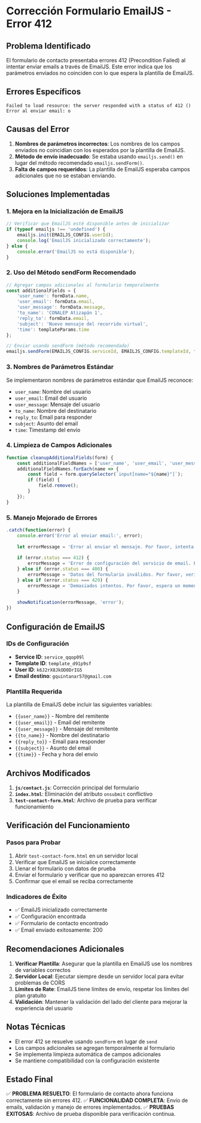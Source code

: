 # Corrección Formulario EmailJS - Error 412

## Problema Identificado

El formulario de contacto presentaba errores 412 (Precondition Failed) al intentar enviar emails a través de EmailJS. Este error indica que los parámetros enviados no coinciden con lo que espera la plantilla de EmailJS.

## Errores Específicos

```
Failed to load resource: the server responded with a status of 412 ()
Error al enviar email: o
```

## Causas del Error

1. **Nombres de parámetros incorrectos**: Los nombres de los campos enviados no coincidían con los esperados por la plantilla de EmailJS.
2. **Método de envío inadecuado**: Se estaba usando `emailjs.send()` en lugar del método recomendado `emailjs.sendForm()`.
3. **Falta de campos requeridos**: La plantilla de EmailJS esperaba campos adicionales que no se estaban enviando.

## Soluciones Implementadas

### 1. Mejora en la Inicialización de EmailJS

```javascript
// Verificar que EmailJS esté disponible antes de inicializar
if (typeof emailjs !== 'undefined') {
    emailjs.init(EMAILJS_CONFIG.userId);
    console.log('EmailJS inicializado correctamente');
} else {
    console.error('EmailJS no está disponible');
}
```

### 2. Uso del Método sendForm Recomendado

```javascript
// Agregar campos adicionales al formulario temporalmente
const additionalFields = {
    'user_name': formData.name,
    'user_email': formData.email,
    'user_message': formData.message,
    'to_name': 'CONALEP Atizapán 1',
    'reply_to': formData.email,
    'subject': 'Nuevo mensaje del recorrido virtual',
    'time': templateParams.time
};

// Enviar usando sendForm (método recomendado)
emailjs.sendForm(EMAILJS_CONFIG.serviceId, EMAILJS_CONFIG.templateId, form)
```

### 3. Nombres de Parámetros Estándar

Se implementaron nombres de parámetros estándar que EmailJS reconoce:

- `user_name`: Nombre del usuario
- `user_email`: Email del usuario
- `user_message`: Mensaje del usuario
- `to_name`: Nombre del destinatario
- `reply_to`: Email para responder
- `subject`: Asunto del email
- `time`: Timestamp del envío

### 4. Limpieza de Campos Adicionales

```javascript
function cleanupAdditionalFields(form) {
    const additionalFieldNames = ['user_name', 'user_email', 'user_message', 'to_name', 'reply_to', 'subject', 'time'];
    additionalFieldNames.forEach(name => {
        const field = form.querySelector(`input[name="${name}"]`);
        if (field) {
            field.remove();
        }
    });
}
```

### 5. Manejo Mejorado de Errores

```javascript
.catch(function(error) {
    console.error('Error al enviar email:', error);
    
    let errorMessage = 'Error al enviar el mensaje. Por favor, intenta de nuevo.';
    
    if (error.status === 412) {
        errorMessage = 'Error de configuración del servicio de email. Por favor, contacta al administrador.';
    } else if (error.status === 400) {
        errorMessage = 'Datos del formulario inválidos. Por favor, verifica la información.';
    } else if (error.status === 429) {
        errorMessage = 'Demasiados intentos. Por favor, espera un momento antes de intentar de nuevo.';
    }
    
    showNotification(errorMessage, 'error');
})
```

## Configuración de EmailJS

### IDs de Configuración
- **Service ID**: `service_qqop09l`
- **Template ID**: `template_d91p9sf`
- **User ID**: `k6J2rX8JkOD0DrIG5`
- **Email destino**: `gquintanar57@gmail.com`

### Plantilla Requerida

La plantilla de EmailJS debe incluir las siguientes variables:
- `{{user_name}}` - Nombre del remitente
- `{{user_email}}` - Email del remitente
- `{{user_message}}` - Mensaje del remitente
- `{{to_name}}` - Nombre del destinatario
- `{{reply_to}}` - Email para responder
- `{{subject}}` - Asunto del email
- `{{time}}` - Fecha y hora del envío

## Archivos Modificados

1. **`js/contact.js`**: Corrección principal del formulario
2. **`index.html`**: Eliminación del atributo `onsubmit` conflictivo
3. **`test-contact-form.html`**: Archivo de prueba para verificar funcionamiento

## Verificación del Funcionamiento

### Pasos para Probar

1. Abrir `test-contact-form.html` en un servidor local
2. Verificar que EmailJS se inicialice correctamente
3. Llenar el formulario con datos de prueba
4. Enviar el formulario y verificar que no aparezcan errores 412
5. Confirmar que el email se reciba correctamente

### Indicadores de Éxito

- ✅ EmailJS inicializado correctamente
- ✅ Configuración encontrada
- ✅ Formulario de contacto encontrado
- ✅ Email enviado exitosamente: 200

## Recomendaciones Adicionales

1. **Verificar Plantilla**: Asegurar que la plantilla en EmailJS use los nombres de variables correctos
2. **Servidor Local**: Ejecutar siempre desde un servidor local para evitar problemas de CORS
3. **Límites de Rate**: EmailJS tiene límites de envío, respetar los límites del plan gratuito
4. **Validación**: Mantener la validación del lado del cliente para mejorar la experiencia del usuario

## Notas Técnicas

- El error 412 se resuelve usando `sendForm` en lugar de `send`
- Los campos adicionales se agregan temporalmente al formulario
- Se implementa limpieza automática de campos adicionales
- Se mantiene compatibilidad con la configuración existente

## Estado Final

✅ **PROBLEMA RESUELTO**: El formulario de contacto ahora funciona correctamente sin errores 412.
✅ **FUNCIONALIDAD COMPLETA**: Envío de emails, validación y manejo de errores implementados.
✅ **PRUEBAS EXITOSAS**: Archivo de prueba disponible para verificación continua. 